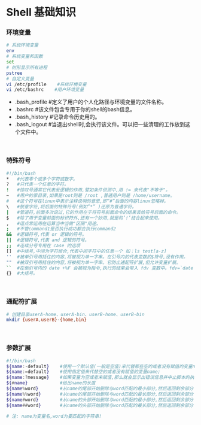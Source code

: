 # Shell 基础知识

### 环境变量
``` bash
# 系统环境变量
env
# 系统变量和函数
set
# 树形显示所有进程
pstree
# 自定义变量
vi /etc/profile    #系统环境变量
vi /etc/bashrc    #用户环境变量
```
- .bash_profile #定义了用户的个人化路径与环境变量的文件名称。
- .bashrc       #该文件包含专用于你的shell的bash信息。
- .bash_history #记录命令历史用的。
- .bash_logout  #当退出shell时,会执行该文件。可以把一些清理的工作放到这个文件中。

<br/>

### 特殊符号
``` bash
#!/bin/bash
*	#代表零个或多个字符或数字。
?	#只代表一个任意的字符。
!	#惊叹号通常它代表反逻辑的作用,譬如条件侦测中,用 != 来代表"不等于"。
~	#用户的家目录,如果是root则是 /root ,普通用户则是 /home/username。
#	#这个符号在linux中表示注释说明的意思,即”#”后面的内容linux忽略掉。
\	#脱意字符,将后面的特殊符号(例如”*” )还原为普通字符。
|	#管道符,前面多次说过,它的作用在于将符号前面命令的结果丢给符号后面的命令。
$	#除了用于变量前面的标识符外,还有一个妙用,就是和’!’结合起来使用。
,	#逗点常运用在运算当中当做"区隔"用途。
;	#不管command1是否执行成功都会执行command2
&&	#逻辑符号,代表 or 逻辑的符号。
||	#逻辑符号,代表 and 逻辑的符号。
;;	#连续分号专用在 case 的选项
[]	#中括号,中间为字符组合,代表中间字符中的任意一个 如：ls test[a-z]
''	#被单引号用括住的内容,将被视为单一字串。在引号内的代表变数的$符号,没有作用。
""	#被双引号用括住的内容,将被视为单一字串。它防止通配符扩展,但允许变量扩展。
``	#在倒引号内的 date +%F 会被视为指令,执行的结果会带入 fdv 变数中。fdv=`date +%F`echo \"Today $fdv\"
{}	#大括号。
```
<br/>

### 通配符扩展
``` bash
# 创建目录userA-home、userA-bin、userB-home、userB-bin
mkdir {userA,userB}-{home,bin}
```
<br/>

### 参数扩展
``` bash
#!/bin/bash
${name:-default}	#使用一个默认值(一般是空值)来代替那些空的或者没有赋值的变量name;
${name:=default}	#使用指定值来代替空的或者没有赋值的变量name;
${name:?message}	#如果变量为空或者未赋值,那么就会显示出错误信息并中止脚本的执行同时返回退出码1
${#name}			#给出name的长度
${name%word}		#从name的尾部开始删除与word匹配的最小部分,然后返回剩余部分
${name%%word}		#从name的尾部开始删除与word匹配的最长部分,然后返回剩余部分
${name#word}		#从name的头部开始删除与word匹配的最小部分,然后返回剩余部分
${name##word}		#从name的头部开始删除与word匹配的最长部分,然后返回剩余部分

# 注: name为变量名,word为要匹配的字符串!
```

<br/><br/>